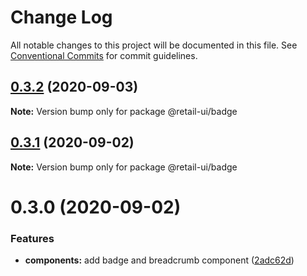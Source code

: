 # Change Log

All notable changes to this project will be documented in this file.
See [Conventional Commits](https://conventionalcommits.org) for commit guidelines.

## [0.3.2](https://github.com/sondh0127/retail-ui/compare/@retail-ui/badge@0.3.1...@retail-ui/badge@0.3.2) (2020-09-03)

**Note:** Version bump only for package @retail-ui/badge

## [0.3.1](https://github.com/sondh0127/retail-ui/compare/@retail-ui/badge@0.3.0...@retail-ui/badge@0.3.1) (2020-09-02)

**Note:** Version bump only for package @retail-ui/badge

# 0.3.0 (2020-09-02)

### Features

- **components:** add badge and breadcrumb component ([2adc62d](https://github.com/sondh0127/retail-ui/commit/2adc62d38280eccc5c2ec5f714a48217c622cb3b))
